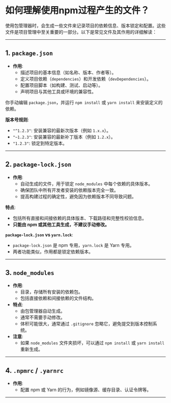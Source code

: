 # 如何理解使用npm过程产生的文件？



使用包管理器时，会生成一些文件来记录项目的依赖信息、版本锁定和配置。这些文件是项目管理中至关重要的一部分。以下是常见文件及其作用的详细解读：

------

## **1. `package.json`**

- **作用**:
  - 描述项目的基本信息（如名称、版本、作者等）。
  - 定义项目依赖（`dependencies`）和开发依赖（`devDependencies`）。
  - 配置项目脚本（如构建、测试、启动等）。
  - 声明项目与其他工具或环境的兼容性。

你手动编辑 `package.json`，并运行 `npm install` 或 `yarn install` 来安装定义的依赖。

**版本号规则**:

- `"^1.2.3"`: 安装兼容的最新次版本（例如 `1.x.x`）。
- `"~1.2.3"`: 安装兼容的最新补丁版本（例如 `1.2.x`）。
- `"1.2.3"`: 锁定到特定版本。



---

## **2. `package-lock.json`**

- **作用**:
  - 自动生成的文件，用于锁定 `node_modules` 中每个依赖的具体版本。
  - 确保团队中所有开发者安装的依赖版本完全一致。
  - 提高构建过程的确定性，避免因为依赖版本不同导致问题。

**特点**:

- 包括所有直接和间接依赖的具体版本、下载路径和完整性校验信息。
- **只能由 npm 或其他工具生成，不建议手动修改。**

**`package-lock.json` vs `yarn.lock`**:

- `package-lock.json` 是 npm 专用，`yarn.lock` 是 Yarn 专用。
- 两者功能类似，作用都是锁定依赖版本。



---

## **3. `node_modules`**

- **作用**:
  - 目录，存储所有安装的依赖包。
  - 包括直接依赖和间接依赖的文件结构。
- **特点**:
  - 由包管理器自动生成。
  - 通常不需要手动修改。
  - 体积可能很大，通常通过 `.gitignore` 忽略它，避免提交到版本控制系统。
- **注意**:
  - 如果 `node_modules` 文件夹损坏，可以通过 `npm install` 或 `yarn install` 重新生成。



---

## **4. `.npmrc` / `.yarnrc`**

- **作用**:
  - 配置 npm 或 Yarn 的行为，例如镜像源、缓存目录、认证令牌等。



---



